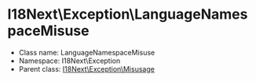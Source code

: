 I18Next\Exception\LanguageNamespaceMisuse
===============






* Class name: LanguageNamespaceMisuse
* Namespace: I18Next\Exception
* Parent class: [I18Next\Exception\Misusage](I18Next-Exception-Misusage.md)









